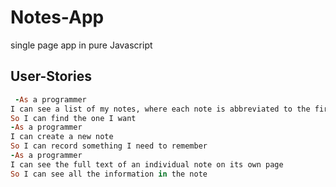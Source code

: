 # Notes-App
single page app in pure Javascript
 ## User-Stories

```ruby
 -As a programmer
I can see a list of my notes, where each note is abbreviated to the first 20 characters
So I can find the one I want
-As a programmer
I can create a new note
So I can record something I need to remember
-As a programmer
I can see the full text of an individual note on its own page
So I can see all the information in the note
```